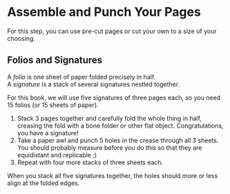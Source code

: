 # Assemble and Punch Your Pages

For this step, you can use pre-cut pages or cut your own to a size of your choosing.  

## Folios and Signatures

A *folio* is one sheet of paper folded precisely in half.  
A *signature* is a stack of several signatures nestled together.  

For this book, we will use five signatures of three pages each, so you need 15 folios (or 15 sheets of paper). 
1. Stack 3 pages together and carefully fold the whole thing in half, creasing the fold with a bone folder or other flat object. Congratulations, you have a signature!
2. Take a paper awl and punch 5 holes in the crease through all 3 sheets. You should probably measure before you do this so that they are equidistant and replicable ;)
3. Repeat with four more stacks of three sheets each.

When you stack all five signatures together, the holes should more or less align at the folded edges.
